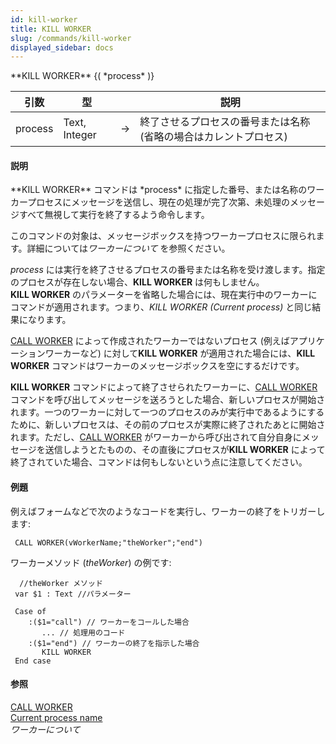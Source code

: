 ```yaml
---
id: kill-worker
title: KILL WORKER
slug: /commands/kill-worker
displayed_sidebar: docs
---
```


<!--REF #_command_.KILL WORKER.Syntax-->**KILL WORKER** {( *process* )}<!-- END REF-->
<!--REF #_command_.KILL WORKER.Params-->
| 引数 | 型 |  | 説明 |
| --- | --- | --- | --- |
| process | Text, Integer | &#8594;  | 終了させるプロセスの番号または名称 (省略の場合はカレントプロセス) |

<!-- END REF-->

#### 説明 

<!--REF #_command_.KILL WORKER.Summary-->**KILL WORKER** コマンドは *process* に指定した番号、または名称のワーカープロセスにメッセージを送信し、現在の処理が完了次第、未処理のメッセージすべて無視して実行を終了するよう命令します。<!-- END REF-->

このコマンドの対象は、メッセージボックスを持つワーカープロセスに限られます。詳細については*ワーカーについて* を参照ください。 

*process* には実行を終了させるプロセスの番号または名称を受け渡します。指定のプロセスが存在しない場合、**KILL WORKER** は何もしません。  
**KILL WORKER** のパラメーターを省略した場合には、現在実行中のワーカーにコマンドが適用されます。つまり、**KILL WORKER* (Current process)* と同じ結果になります。

[CALL WORKER](call-worker.md) によって作成されたワーカーではないプロセス (例えばアプリケーションワーカーなど) に対して**KILL WORKER** が適用された場合には、**KILL WORKER** コマンドはワーカーのメッセージボックスを空にするだけです。

**KILL WORKER** コマンドによって終了させられたワーカーに、[CALL WORKER](call-worker.md) コマンドを呼び出してメッセージを送ろうとした場合、新しいプロセスが開始されます。一つのワーカーに対して一つのプロセスのみが実行中であるようにするために、新しいプロセスは、その前のプロセスが実際に終了されたあとに開始されます。ただし、[CALL WORKER](call-worker.md) がワーカーから呼び出されて自分自身にメッセージを送信しようとたものの、その直後にプロセスが**KILL WORKER** によって終了されていた場合、コマンドは何もしないという点に注意してください。

#### 例題 

例えばフォームなどで次のようなコードを実行し、ワーカーの終了をトリガーします:

```4d
 CALL WORKER(vWorkerName;"theWorker";"end")
```

ワーカーメソッド (*theWorker*) の例です:

```4d
  //theWorker メソッド
 var $1 : Text //パラメーター
 
 Case of
    :($1="call") // ワーカーをコールした場合
       ... // 処理用のコード
    :($1="end") // ワーカーの終了を指示した場合
       KILL WORKER
 End case
```

#### 参照 

[CALL WORKER](call-worker.md)  
[Current process name](current-process-name.md)  
*ワーカーについて*  